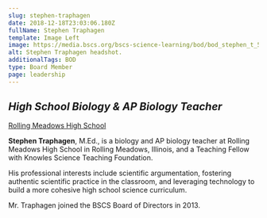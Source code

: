 ```yaml
---
slug: stephen-traphagen
date: 2018-12-18T23:03:06.180Z
fullName: Stephen Traphagen
template: Image Left
image: https://media.bscs.org/bscs-science-learning/bod/bod_stephen_t_5x7.jpg
alt: Stephen Traphagen headshot.
additionalTags: BOD
type: Board Member
page: leadership
---
```


## *High School Biology & AP Biology Teacher*
<a href="https://rmhs.d214.org/" target="_blank">Rolling Meadows High School</a>

**Stephen Traphagen**, M.Ed., is a biology and AP biology teacher at Rolling Meadows High School in Rolling Meadows, Illinois, and a Teaching Fellow with Knowles Science Teaching Foundation.

His professional interests include scientific argumentation, fostering authentic scientific practice in the classroom, and leveraging technology to build a more cohesive high school science curriculum.

Mr. Traphagen joined the BSCS Board of Directors in 2013.
